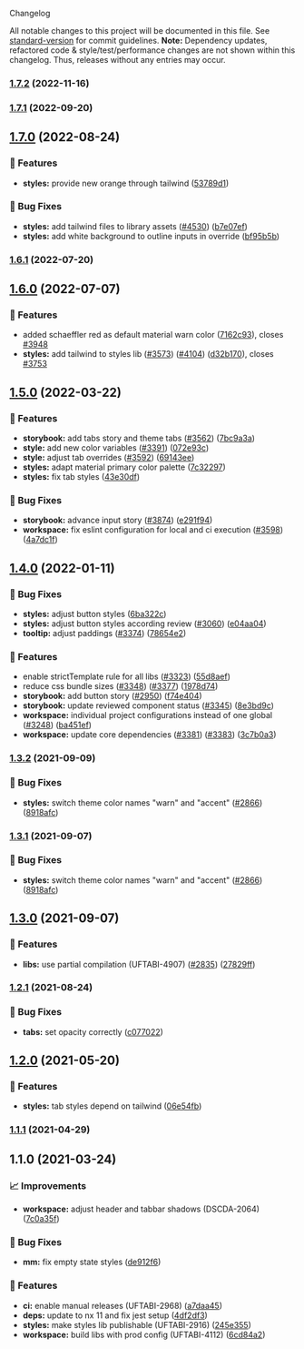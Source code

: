  Changelog

All notable changes to this project will be documented in this file. See [standard-version](https://github.com/conventional-changelog/standard-version) for commit guidelines.
**Note:** Dependency updates, refactored code & style/test/performance changes are not shown within this changelog. Thus, releases without any entries may occur.

### [1.7.2](https://github.com/Schaeffler-Group/frontend-schaeffler/compare/styles-v1.7.1...styles-v1.7.2) (2022-11-16)

### [1.7.1](https://github.com/Schaeffler-Group/frontend-schaeffler/compare/styles-v1.7.0...styles-v1.7.1) (2022-09-20)

## [1.7.0](https://github.com/Schaeffler-Group/frontend-schaeffler/compare/styles-v1.6.1...styles-v1.7.0) (2022-08-24)


### 🎸 Features

* **styles:** provide new orange through tailwind ([53789d1](https://github.com/Schaeffler-Group/frontend-schaeffler/commit/53789d1a34527e9a174b5a4a56d540c7aa9a4b46))


### 🐛 Bug Fixes

* **styles:** add tailwind files to library assets ([#4530](https://github.com/Schaeffler-Group/frontend-schaeffler/issues/4530)) ([b7e07ef](https://github.com/Schaeffler-Group/frontend-schaeffler/commit/b7e07efb1fcf7d13f11299f77eebd6e7c95fb4d8))
* **styles:** add white background to outline inputs in override ([bf95b5b](https://github.com/Schaeffler-Group/frontend-schaeffler/commit/bf95b5be89203b6ca319a3a56e68ea94390152be))

### [1.6.1](https://github.com/Schaeffler-Group/frontend-schaeffler/compare/styles-v1.6.0...styles-v1.6.1) (2022-07-20)

## [1.6.0](https://github.com/Schaeffler-Group/frontend-schaeffler/compare/styles-v1.5.0...styles-v1.6.0) (2022-07-07)


### 🎸 Features

* added schaeffler red as default material warn color ([7162c93](https://github.com/Schaeffler-Group/frontend-schaeffler/commit/7162c9321673ec3e9cd1668a927869395f3d6b09)), closes [#3948](https://github.com/Schaeffler-Group/frontend-schaeffler/issues/3948)
* **styles:** add tailwind to styles lib ([#3573](https://github.com/Schaeffler-Group/frontend-schaeffler/issues/3573)) ([#4104](https://github.com/Schaeffler-Group/frontend-schaeffler/issues/4104)) ([d32b170](https://github.com/Schaeffler-Group/frontend-schaeffler/commit/d32b170c13de73f90b3a792d9f50f29cede37898)), closes [#3753](https://github.com/Schaeffler-Group/frontend-schaeffler/issues/3753)

## [1.5.0](https://github.com/Schaeffler-Group/frontend-schaeffler/compare/styles-v1.4.0...styles-v1.5.0) (2022-03-22)


### 🎸 Features

* **storybook:** add tabs story and theme tabs ([#3562](https://github.com/Schaeffler-Group/frontend-schaeffler/issues/3562)) ([7bc9a3a](https://github.com/Schaeffler-Group/frontend-schaeffler/commit/7bc9a3ab9a9c06adfb6240bc7a803c8b450fcc70))
* **style:** add new color variables ([#3391](https://github.com/Schaeffler-Group/frontend-schaeffler/issues/3391)) ([072e93c](https://github.com/Schaeffler-Group/frontend-schaeffler/commit/072e93cc90858f751717e10e383f87ab2d4c61f6))
* **style:** adjust tab overrides ([#3592](https://github.com/Schaeffler-Group/frontend-schaeffler/issues/3592)) ([69143ee](https://github.com/Schaeffler-Group/frontend-schaeffler/commit/69143ee1d4c797517f3be672ac82aab34a673948))
* **styles:** adapt material primary color palette ([7c32297](https://github.com/Schaeffler-Group/frontend-schaeffler/commit/7c32297e336766dd3fa186678e84f915db0cc71d))
* **styles:** fix tab styles ([43e30df](https://github.com/Schaeffler-Group/frontend-schaeffler/commit/43e30dff7ee440e5493d671d3aff9571fa598ac3))


### 🐛 Bug Fixes

* **storybook:** advance input story ([#3874](https://github.com/Schaeffler-Group/frontend-schaeffler/issues/3874)) ([e291f94](https://github.com/Schaeffler-Group/frontend-schaeffler/commit/e291f94a6cd5411e3296eb49b7d4e3f36a380c02))
* **workspace:** fix eslint configuration for local and ci execution ([#3598](https://github.com/Schaeffler-Group/frontend-schaeffler/issues/3598)) ([4a7dc1f](https://github.com/Schaeffler-Group/frontend-schaeffler/commit/4a7dc1fe79d94b6d8ddfa7cf2644e3bbc11a3e80))

## [1.4.0](https://github.com/Schaeffler-Group/frontend-schaeffler/compare/styles-v1.3.2...styles-v1.4.0) (2022-01-11)


### 🐛 Bug Fixes

* **styles:** adjust button styles ([6ba322c](https://github.com/Schaeffler-Group/frontend-schaeffler/commit/6ba322c0df6601920d414404d7f06af18fb31526))
* **styles:** adjust button styles according review ([#3060](https://github.com/Schaeffler-Group/frontend-schaeffler/issues/3060)) ([e04aa04](https://github.com/Schaeffler-Group/frontend-schaeffler/commit/e04aa04d00e93ea918eb9d8fd5673512c2fb5522))
* **tooltip:** adjust paddings ([#3374](https://github.com/Schaeffler-Group/frontend-schaeffler/issues/3374)) ([78654e2](https://github.com/Schaeffler-Group/frontend-schaeffler/commit/78654e29969e672f8f208b993df543ec2772481f))


### 🎸 Features

* enable strictTemplate rule for all libs ([#3323](https://github.com/Schaeffler-Group/frontend-schaeffler/issues/3323)) ([55d8aef](https://github.com/Schaeffler-Group/frontend-schaeffler/commit/55d8aefd36823a5774979b7393cbe4dff41ba7de))
* reduce css bundle sizes ([#3348](https://github.com/Schaeffler-Group/frontend-schaeffler/issues/3348)) ([#3377](https://github.com/Schaeffler-Group/frontend-schaeffler/issues/3377)) ([1978d74](https://github.com/Schaeffler-Group/frontend-schaeffler/commit/1978d745d959d521f060f51e98ab85a2390612bf))
* **storybook:** add button story ([#2950](https://github.com/Schaeffler-Group/frontend-schaeffler/issues/2950)) ([f74e404](https://github.com/Schaeffler-Group/frontend-schaeffler/commit/f74e404d178e1f1315cfb89f00c21de65f5723e0))
* **storybook:** update reviewed component status ([#3345](https://github.com/Schaeffler-Group/frontend-schaeffler/issues/3345)) ([8e3bd9c](https://github.com/Schaeffler-Group/frontend-schaeffler/commit/8e3bd9cfd557238e7e4792c8d19973a9b31383ed))
* **workspace:** individual project configurations instead of one global ([#3248](https://github.com/Schaeffler-Group/frontend-schaeffler/issues/3248)) ([ba451ef](https://github.com/Schaeffler-Group/frontend-schaeffler/commit/ba451ef87c9c9cff99440b9739c9ebf4069a16dc))
* **workspace:** update core dependencies ([#3381](https://github.com/Schaeffler-Group/frontend-schaeffler/issues/3381)) ([#3383](https://github.com/Schaeffler-Group/frontend-schaeffler/issues/3383)) ([3c7b0a3](https://github.com/Schaeffler-Group/frontend-schaeffler/commit/3c7b0a37be3104fc216c3ee6506d5f8ce2cadb21))

### [1.3.2](https://github.com/Schaeffler-Group/frontend-schaeffler/compare/styles-v1.3.2...styles-v1.3.0) (2021-09-09)


### 🐛 Bug Fixes

* **styles:** switch theme color names "warn" and "accent" ([#2866](https://github.com/Schaeffler-Group/frontend-schaeffler/issues/2866)) ([8918afc](https://github.com/Schaeffler-Group/frontend-schaeffler/commit/8918afcd5a3561f19abc86d84d232961c234c81b))

### [1.3.1](https://github.com/Schaeffler-Group/frontend-schaeffler/compare/styles-v1.3.1...styles-v1.3.0) (2021-09-07)


### 🐛 Bug Fixes

* **styles:** switch theme color names "warn" and "accent" ([#2866](https://github.com/Schaeffler-Group/frontend-schaeffler/issues/2866)) ([8918afc](https://github.com/Schaeffler-Group/frontend-schaeffler/commit/8918afcd5a3561f19abc86d84d232961c234c81b))

## [1.3.0](https://github.com/Schaeffler-Group/frontend-schaeffler/compare/styles-v1.3.0...styles-v1.2.1) (2021-09-07)


### 🎸 Features

* **libs:** use partial compilation (UFTABI-4907) ([#2835](https://github.com/Schaeffler-Group/frontend-schaeffler/issues/2835)) ([27829ff](https://github.com/Schaeffler-Group/frontend-schaeffler/commit/27829ff96da6ccc3a4ee0b98bc6f766a8c4a5057))

### [1.2.1](https://github.com/Schaeffler-Group/frontend-schaeffler/compare/styles-v1.2.1...styles-v1.2.0) (2021-08-24)


### 🐛 Bug Fixes

* **tabs:** set opacity correctly ([c077022](https://github.com/Schaeffler-Group/frontend-schaeffler/commit/c0770222b68717f65efeb5a0d22e2b8bba246844))

## [1.2.0](///compare/styles-v1.2.0...styles-v1.1.1) (2021-05-20)


### 🎸 Features

* **styles:** tab styles depend on tailwind ([06e54fb](///commit/06e54fb3154322e873f671af3f886a5e054d1a94))

### [1.1.1](///compare/styles-v1.1.1...styles-v1.1.0) (2021-04-29)

## 1.1.0 (2021-03-24)


### 📈 Improvements

* **workspace:** adjust header and tabbar shadows (DSCDA-2064) ([7c0a35f](///commit/7c0a35f0d93ba631cfe4c8dfa2515964b4f9f621))


### 🐛 Bug Fixes

* **mm:** fix empty state styles ([de912f6](///commit/de912f6b2a70e7863c94c868fd9191e4fc958d7f))


### 🎸 Features

* **ci:** enable manual releases (UFTABI-2968) ([a7daa45](///commit/a7daa45700b798bae3340e87400c92288d4dd84b))
* **deps:** update to nx 11 and fix jest setup ([4df2df3](///commit/4df2df38f8a3fa29abae9b9f736e7d237344541b))
* **styles:** make styles lib publishable (UFTABI-2916) ([245e355](///commit/245e355c6de4dafff18bdf03301074adb41669c3))
* **workspace:** build libs with prod config (UFTABI-4112) ([6cd84a2](///commit/6cd84a2b3f3b5fe695d93c28e6cf5eb69bf6c205))
